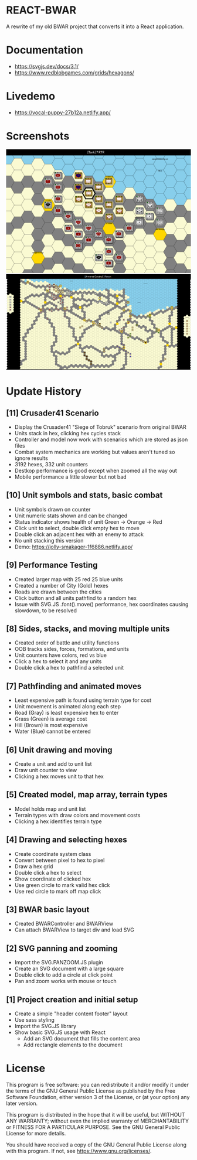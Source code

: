 # REACT-BWAR 

A rewrite of my old BWAR project that converts it into a React application.

# Documentation
* https://svgjs.dev/docs/3.1/
* https://www.redblobgames.com/grids/hexagons/

# Livedemo

* https://vocal-puppy-27b12a.netlify.app/

# Screenshots

![screenshot](./Images/update11-small.png "update #11 small")
![screenshot](./Images/update11-large.png "update #11 small")

# Update History

## [11] Crusader41 Scenario
* Display the Crusader41 "Siege of Tobruk" scenario from original BWAR
* Units stack in hex, clicking hex cycles stack
* Controller and model now work with scenarios which are stored as json files
* Combat system mechanics are working but values aren't tuned so ignore results
* 3192 hexes, 332 unit counters
* Destkop performance is good except when zoomed all the way out
* Mobile performance a little slower but not bad


## [10] Unit symbols and stats, basic combat
* Unit symbols drawn on counter
* Unit numeric stats shown and can be changed
* Status indicator shows health of unit Green -> Orange -> Red
* Click unit to select, double click empty hex to move
* Double click an adjacent hex with an enemy to attack
* No unit stacking this version
* Demo: https://jolly-smakager-1f6886.netlify.app/



## [9] Performance Testing
* Created larger map with 25 red 25 blue units
* Created a number of City (Gold) hexes
* Roads are drawn between the cities
* Click button and all units pathfind to a random hex
* Issue with SVG.JS .font().move() performance, hex coordinates causing slowdown, to be resolved


## [8] Sides, stacks, and moving multiple units
* Created order of battle and utility functions
* OOB tracks sides, forces, formations, and units
* Unit counters have colors, red vs blue
* Click a hex to select it and any units
* Double click a hex to pathfind a selected unit

## [7] Pathfinding and animated moves
* Least expensive path is found using terrain type for cost
* Unit movement is animated along each step
* Road (Gray) is least expensive hex to enter
* Grass (Green) is average cost
* Hill (Brown) is most expensive
* Water (Blue) cannot be entered

## [6] Unit drawing and moving
* Create a unit and add to unit list
* Draw unit counter to view
* Clicking a hex moves unit to that hex

## [5] Created model, map array, terrain types
* Model holds map and unit list
* Terrain types with draw colors and movement costs
* Clicking a hex identifies terrain type

## [4] Drawing and selecting hexes
* Create coordinate system class
* Convert between pixel to hex to pixel 
* Draw a hex grid
* Double click a hex to select
* Show coordinate of clicked hex
* Use green circle to mark valid hex click
* Use red circle to mark off map click

## [3] BWAR basic layout
* Created BWARController and BWARView
* Can attach BWARView to target div and load SVG

## [2] SVG panning and zooming
* Import the SVG.PANZOOM.JS plugin
* Create an SVG document with a large square
* Double click to add a circle at click point
* Pan and zoom works with mouse or touch 

## [1] Project creation and initial setup
* Create a simple "header content footer" layout
* Use sass styling
* Import the SVG.JS library
* Show basic SVG.JS usage with React
    * Add an SVG document that fills the content area
    * Add rectangle elements to the document


# License

This program is free software: you can redistribute it and/or modify it under the terms of the GNU General Public License as published by the Free Software Foundation, either version 3 of the License, or (at your option) any later version.

This program is distributed in the hope that it will be useful, but WITHOUT ANY WARRANTY; without even the implied warranty of MERCHANTABILITY or FITNESS FOR A PARTICULAR PURPOSE. See the GNU General Public License for more details.

You should have received a copy of the GNU General Public License along with this program. If not, see https://www.gnu.org/licenses/.